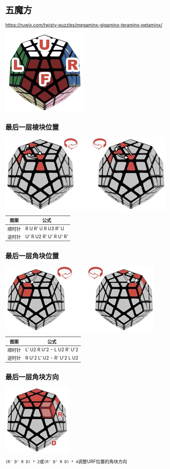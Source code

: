 # 五魔方

https://ruwix.com/twisty-puzzles/megaminx-gigaminx-teraminx-petaminx/

![](/attach/rubik/megaminx-notation.jpg)

## 最后一层棱块位置

![](/attach/rubik/megaminx-cycle-last-layer-edges.jpg)

图案   | 公式
---    | ---
顺时针 | R U R' U R U3 R' U
逆时针 | U' R U2 R' U' R U' R'

## 最后一层角块位置

![](/attach/rubik/megaminx-permute-last-layer-corners.jpg)

图案   | 公式
---    | ---
顺时针 | L' U2 R U'2 - L U2 R' U'2
逆时针 | R U'2 L' U2 - R' U'2 L U2

## 最后一层角块方向

![](/attach/rubik/megaminx-orient-last-layer-corners.jpg)

`(R' D' R D) * 2`或`(R' D' R D) * 4`调整URF位置的角块方向
